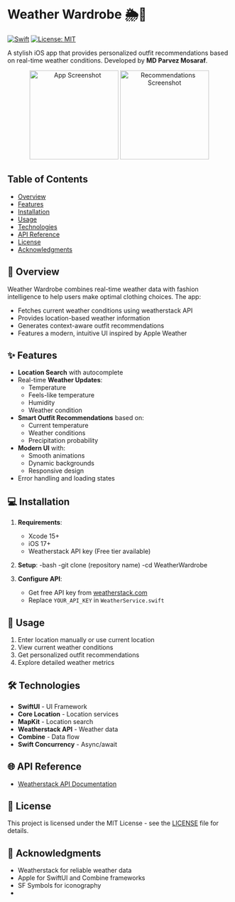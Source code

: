 # Weather Wardrobe 🌦️👔

[![Swift](https://img.shields.io/badge/Swift-5.9-orange.svg)](https://swift.org/)
[![License: MIT](https://img.shields.io/badge/License-MIT-yellow.svg)](https://opensource.org/licenses/MIT)

A stylish iOS app that provides personalized outfit recommendations based on real-time weather conditions. Developed by **MD Parvez Mosaraf**.

<p align="center">
  <img src="https://via.placeholder.com/350x700.png?text=Weather+Wardrobe+Screenshot" width="200" alt="App Screenshot">
  <img src="https://via.placeholder.com/350x700.png?text=Recommendations+View" width="200" alt="Recommendations Screenshot">
</p>

## Table of Contents
- [Overview](#overview)
- [Features](#-features)
- [Installation](#-installation)
- [Usage](#-usage)
- [Technologies](#-technologies)
- [API Reference](#-api-reference)
- [License](#-license)
- [Acknowledgments](#-acknowledgments)

## 📖 Overview
Weather Wardrobe combines real-time weather data with fashion intelligence to help users make optimal clothing choices. The app:
- Fetches current weather conditions using weatherstack API
- Provides location-based weather information
- Generates context-aware outfit recommendations
- Features a modern, intuitive UI inspired by Apple Weather

## ✨ Features
- **Location Search** with autocomplete
- Real-time **Weather Updates**:
  - Temperature
  - Feels-like temperature
  - Humidity
  - Weather condition
- **Smart Outfit Recommendations** based on:
  - Current temperature
  - Weather conditions
  - Precipitation probability
- **Modern UI** with:
  - Smooth animations
  - Dynamic backgrounds
  - Responsive design
- Error handling and loading states

## 💻 Installation
1. **Requirements**:
   - Xcode 15+
   - iOS 17+
   - Weatherstack API key (Free tier available)

2. **Setup**:
   -bash
   -git clone (repository name)
   -cd WeatherWardrobe
3. **Configure API**:
   - Get free API key from [weatherstack.com](https://weatherstack.com/)
   - Replace `YOUR_API_KEY` in `WeatherService.swift`

## 🚀 Usage
1. Enter location manually or use current location
2. View current weather conditions
3. Get personalized outfit recommendations
4. Explore detailed weather metrics

## 🛠 Technologies
- **SwiftUI** - UI Framework
- **Core Location** - Location services
- **MapKit** - Location search
- **Weatherstack API** - Weather data
- **Combine** - Data flow
- **Swift Concurrency** - Async/await

## 🌐 API Reference
- [Weatherstack API Documentation](https://weatherstack.com/documentation)

## 📄 License
This project is licensed under the MIT License - see the [LICENSE](LICENSE) file for details.

## 🙏 Acknowledgments
- Weatherstack for reliable weather data
- Apple for SwiftUI and Combine frameworks
- SF Symbols for iconography
- 
